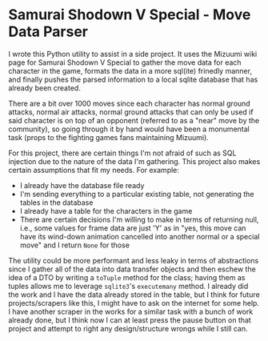 # Samurai Shodown V Special - Move Data Parser

I wrote this Python utility to assist in a side project. It uses the Mizuumi wiki page for Samurai Shodown V Special to gather the move data for each character in the game, formats the data in a more sql(ite) frinedly manner, and finally pushes the parsed information to a local sqlite database that has already been created.

There are a bit over 1000 moves since each character has normal ground attacks, normal air attacks, normal ground attacks that can only be used if said character is on top of an opponent (referred to as a "near" move by the community), so going through it by hand would have been a monumental task (props to the fighting games fans maintaining Mizuumi).

For this project, there are certain things I'm not afraid of such as SQL injection due to the nature of the data I'm gathering. This project also makes certain assumptions that fit my needs. For example:

- I already have the database file ready
- I'm sending everything to a particular existing table, not generating the tables in the database
- I already have a table for the characters in the game
- There are certain decisions I'm willing to make in terms of returning null, i.e., some values for frame data are just 'Y' as in "yes, this move can have its wind-down animation cancelled into another normal or a special move" and I return `None` for those

The utility could be more performant and less leaky in terms of abstractions since I gather all of the data into data transfer objects and then eschew the idea of a DTO by writing a `toTuple` method for the class; having them as tuples allows me to leverage `sqlite3`'s `executemany` method. I already did the work and I have the data already stored in the table, but I think for future projects/scrapers like this, I might have to ask on the internet for some help. I have another scraper in the works for a similar task with a bunch of work already done, but I think now I can at least press the pause button on that project and attempt to right any design/structure wrongs while I still can.